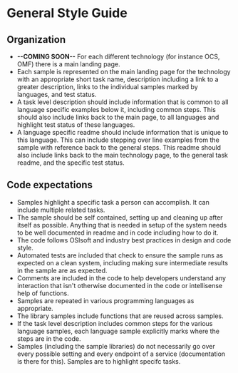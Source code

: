 # General Style Guide

## Organization

* **--COMING SOON--** For each different technology (for instance OCS, OMF) there is a main landing page. 
* Each sample is represented on the main landing page for the technology with an appropriate short task name, description including a link to a greater description, links to the individual samples marked by languages, and test status.
* A task level description should include information that is common to all language specific examples below it, including common steps.  This should also include links back to the main page, to all languages and highlight test status of these languages.
* A language specific readme should include information that is unique to this language.  This can include stepping over line examples from the sample with reference back to the general steps.  This readme should also include links back to the main technology page, to the general task readme, and the specific test status.


## Code expectations

* Samples highlight a specific task a person can accomplish.  It can include multiple related tasks.
* The sample should be self contained, setting up and cleaning up after itself as possible.  Anything that is needed in setup of the system needs to be well documented in readme and in code including how to do it.  
* The code follows OSIsoft and industry best practices in design and code style.
* Automated tests are included that check to ensure the sample runs as expected on a clean system, including making sure intermediate results in the sample are as expected.
* Comments are included in the code to help developers understand any interaction that isn't otherwise documented in the code or intellisense help of functions.
* Samples are repeated in various programming languages as appropriate.
* The library samples include functions that are reused across samples. 
* If the task level description includes common steps for the various language samples, each language sample explicitly marks where the steps are in the code.
* Samples (including the sample libraries) do not necessarily go over every possible setting and every endpoint of a service (documentation is there for this).  Samples are to highlight specifc tasks.


